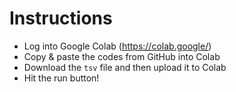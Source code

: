 # Instructions

- Log into Google Colab (https://colab.google/)
- Copy & paste the codes from GitHub into Colab
- Download the `tsv` file and then upload it to Colab
- Hit the run button!
